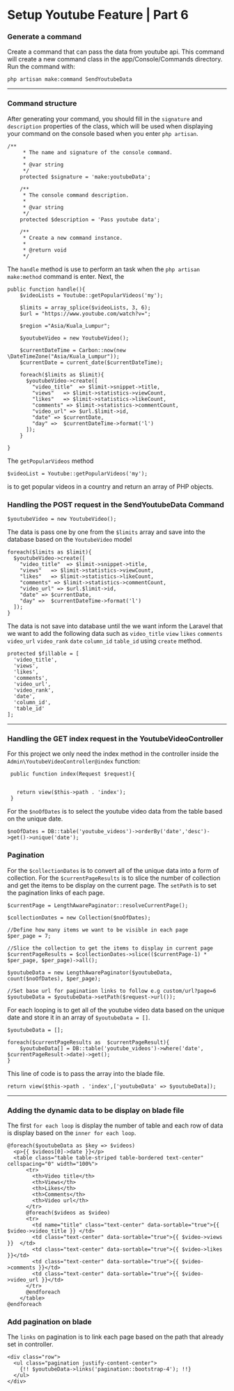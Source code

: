 #   Setup Youtube Feature | Part 6

### Generate a command

Create a command that can pass the data from youtube api. This command will create a new command class in the app/Console/Commands directory. Run the command with:

```
php artisan make:command SendYoutubeData
```

---

### Command structure

After generating your command, you should fill in the `signature` and `description` properties of the class, which will be used when displaying your command on the console based when you enter `php artisan`.

```
/**
     * The name and signature of the console command.
     *
     * @var string
     */
    protected $signature = 'make:youtubeData';

    /**
     * The console command description.
     *
     * @var string
     */
    protected $description = 'Pass youtube data';

    /**
     * Create a new command instance.
     *
     * @return void
     */
```

The `handle` method is use to perform an task when the `php artisan make:method` command is enter. Next, the

```
public function handle(){
    $videoLists = Youtube::getPopularVideos('my');

    $limits = array_splice($videoLists, 3, 6);
    $url = "https://www.youtube.com/watch?v=";

    $region ="Asia/Kuala_Lumpur";

    $youtubeVideo = new YoutubeVideo();

    $currentDateTime = Carbon::now(new \DateTimeZone("Asia/Kuala_Lumpur"));
    $currentDate = current_date($currentDateTime);

    foreach($limits as $limit){  
      $youtubeVideo->create([
        "video_title"  => $limit->snippet->title,
        "views"   => $limit->statistics->viewCount,
        "likes"   => $limit->statistics->likeCount,
        "comments" => $limit->statistics->commentCount,
        "video_url" => $url.$limit->id,
        "date" => $currentDate,
        "day" =>  $currentDateTime->format('l')
      ]);
    }

}
```

The `getPopularVideos` method

```
$videoList = Youtube::getPopularVideos('my');
```

is to get popular videos in a country and return an array of PHP objects. 


###  Handling the POST request in the SendYoutubeData Command

```
$youtubeVideo = new YoutubeVideo();
```

The data is pass one by one from the `$limits` array and save into the database based on the `YoutubeVideo` model

```
foreach($limits as $limit){  
  $youtubeVideo->create([
    "video_title"  => $limit->snippet->title,
    "views"   => $limit->statistics->viewCount,
    "likes"   => $limit->statistics->likeCount,
    "comments" => $limit->statistics->commentCount,
    "video_url" => $url.$limit->id,
    "date" => $currentDate,
    "day" =>  $currentDateTime->format('l')
  ]);
}
```

The data is not save into database until the we want inform the Laravel that we want to add the following data such 
as `video_title` `view` `likes` `comments` `video_url` `video_rank` `date` `column_id` `table_id` using `create`
method.

```
protected $fillable = [
  'video_title',
  'views',
  'likes',
  'comments',
  'video_url',
  'video_rank',
  'date',
  'column_id',
  'table_id'
];
```   

---

###  Handling the GET index request in the YoutubeVideoController

For this project we only need the index method in the controller inside the `Admin\YoutubeVideoController@index` 
function:

```
 public function index(Request $request){  


   return view($this->path . 'index');
 }
 ```

For the `$noOfDates` is to select the youtube video data from the table based on the unique date.

```
$noOfDates = DB::table('youtube_videos')->orderBy('date','desc')->get()->unique('date');
```

###  Pagination

For the `$collectionDates` is to convert all of the unique data into a form of collection. For the `$currentPageResults`
is to slice the number of collection and get the items to be display on the current page. The `setPath` is to set the 
pagination links of each page.

```
$currentPage = LengthAwarePaginator::resolveCurrentPage();

$collectionDates = new Collection($noOfDates);

//Define how many items we want to be visible in each page
$per_page = 7;

//Slice the collection to get the items to display in current page
$currentPageResults = $collectionDates->slice(($currentPage-1) * $per_page, $per_page)->all();

$youtubeData = new LengthAwarePaginator($youtubeData, count($noOfDates), $per_page);

//Set base url for pagination links to follow e.g custom/url?page=6
$youtubeData = $youtubeData->setPath($request->url());

```

For each looping is to get all of the youtube video data based on the unique date and store it in an array of 
`$youtubeData = []`. 

```
$youtubeData = [];
       
foreach($currentPageResults as  $currentPageResult){
    $youtubeData[] = DB::table('youtube_videos')->where('date', $currentPageResult->date)->get();     
}
```

This line of code is to pass the array into the blade file. 

```
return view($this->path . 'index',['youtubeData' => $youtubeData]); 
```

---


###  Adding the dynamic data to be display on blade file

The first `for each loop` is display the number of table and each row of data is display based on the 
`inner for each loop`.


```
@foreach($youtubeData as $key => $videos)
  <p>{{ $videos[0]->date }}</p>
  <table class="table table-striped table-bordered text-center" cellspacing="0" width="100%">
      <tr>
        <th>Video title</th>
        <th>Views</th>
        <th>Likes</th>
        <th>Comments</th>
        <th>Video url</th>
      </tr>
      @foreach($videos as $video)  
      <tr>   
        <td name="title" class="text-center" data-sortable="true">{{  $video->video_title }} </td> 
        <td class="text-center" data-sortable="true">{{ $video->views }}  </td>
        <td class="text-center" data-sortable="true">{{ $video->likes }}</td>
        <td class="text-center" data-sortable="true">{{ $video->comments }}</td>
        <td class="text-center" data-sortable="true">{{ $video->video_url }}</td>
      </tr>
      @endforeach
    </table>  
@endforeach 
```

### Add pagination on blade 

The `links` on pagination is to link each page based on the path that already set in controller.

```
<div class="row">
  <ul class="pagination justify-content-center">
    {!! $youtubeData->links('pagination::bootstrap-4'); !!}
  </ul>
</div> 
```



 





